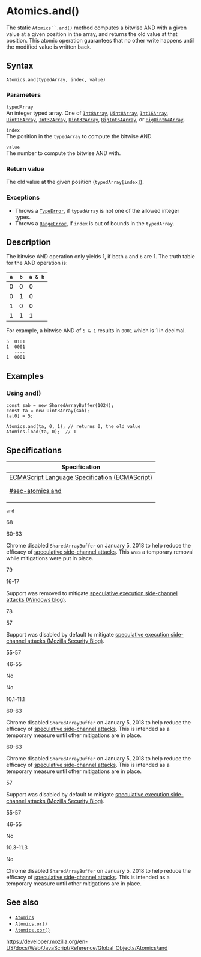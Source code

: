 # Atomics.and()

The static ` Atomics``.and() ` method computes a bitwise AND with a given value at a given position in the array, and returns the old value at that position. This atomic operation guarantees that no other write happens until the modified value is written back.

## Syntax

    Atomics.and(typedArray, index, value)

### Parameters

`typedArray`  
An integer typed array. One of [`Int8Array`](../int8array), [`Uint8Array`](../uint8array), [`Int16Array`](../int16array), [`Uint16Array`](../uint16array), [`Int32Array`](../int32array), [`Uint32Array`](../uint32array), [`BigInt64Array`](../bigint64array), or [`BigUint64Array`](../biguint64array).

`index`  
The position in the `typedArray` to compute the bitwise AND.

`value`  
The number to compute the bitwise AND with.

### Return value

The old value at the given position (`typedArray[index]`).

### Exceptions

- Throws a [`TypeError`](../typeerror), if `typedArray` is not one of the allowed integer types.
- Throws a [`RangeError`](../rangeerror), if `index` is out of bounds in the `typedArray`.

## Description

The bitwise AND operation only yields 1, if both `a` and `b` are 1. The truth table for the AND operation is:

<table><thead><tr class="header"><th><code>a</code></th><th><code>b</code></th><th><code>a &amp; b</code></th></tr></thead><tbody><tr class="odd"><td>0</td><td>0</td><td>0</td></tr><tr class="even"><td>0</td><td>1</td><td>0</td></tr><tr class="odd"><td>1</td><td>0</td><td>0</td></tr><tr class="even"><td>1</td><td>1</td><td>1</td></tr></tbody></table>

For example, a bitwise AND of `5 & 1` results in `0001` which is 1 in decimal.

    5  0101
    1  0001
       ----
    1  0001

## Examples

### Using and()

    const sab = new SharedArrayBuffer(1024);
    const ta = new Uint8Array(sab);
    ta[0] = 5;

    Atomics.and(ta, 0, 1); // returns 0, the old value
    Atomics.load(ta, 0);  // 1

## Specifications

<table><thead><tr class="header"><th>Specification</th></tr></thead><tbody><tr class="odd"><td><a href="https://tc39.es/ecma262/#sec-atomics.and">ECMAScript Language Specification (ECMAScript) 
<br/>

<span class="small">#sec-atomics.and</span></a></td></tr></tbody></table>

`and`

68

60-63

Chrome disabled `SharedArrayBuffer` on January 5, 2018 to help reduce the efficacy of [speculative side-channel attacks](https://www.chromium.org/Home/chromium-security/ssca). This was a temporary removal while mitigations were put in place.

79

16-17

Support was removed to mitigate [speculative execution side-channel attacks (Windows blog)](https://blogs.windows.com/msedgedev/2018/01/03/speculative-execution-mitigations-microsoft-edge-internet-explorer).

78

57

Support was disabled by default to mitigate [speculative execution side-channel attacks (Mozilla Security Blog)](https://blog.mozilla.org/security/2018/01/03/mitigations-landing-new-class-timing-attack/).

55-57

46-55

No

No

10.1-11.1

60-63

Chrome disabled `SharedArrayBuffer` on January 5, 2018 to help reduce the efficacy of [speculative side-channel attacks](https://www.chromium.org/Home/chromium-security/ssca). This is intended as a temporary measure until other mitigations are in place.

60-63

Chrome disabled `SharedArrayBuffer` on January 5, 2018 to help reduce the efficacy of [speculative side-channel attacks](https://www.chromium.org/Home/chromium-security/ssca). This is intended as a temporary measure until other mitigations are in place.

57

Support was disabled by default to mitigate [speculative execution side-channel attacks (Mozilla Security Blog)](https://blog.mozilla.org/security/2018/01/03/mitigations-landing-new-class-timing-attack/).

55-57

46-55

No

10.3-11.3

No

Chrome disabled `SharedArrayBuffer` on January 5, 2018 to help reduce the efficacy of [speculative side-channel attacks](https://www.chromium.org/Home/chromium-security/ssca). This is intended as a temporary measure until other mitigations are in place.

## See also

- [`Atomics`](../atomics)
- [`Atomics.or()`](or)
- [`Atomics.xor()`](xor)

<a href="https://developer.mozilla.org/en-US/docs/Web/JavaScript/Reference/Global_Objects/Atomics/and" class="_attribution-link">https://developer.mozilla.org/en-US/docs/Web/JavaScript/Reference/Global_Objects/Atomics/and</a>
